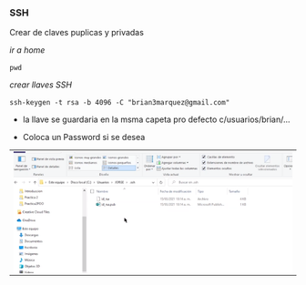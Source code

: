 ### SSH

Crear de claves puplicas y privadas

_ir a home_

```
pwd
```

_crear llaves SSH_

```
ssh-keygen -t rsa -b 4096 -C "brian3marquez@gmail.com"
```
- la llave se guardaria en la msma capeta pro defecto c/usuarios/brian/...

- Coloca un Password si se desea

<table align="center" >
  <tr>
    <td align="center" style="padding=0;width=50%;">
      <img align="center" style="padding=0;" src="../images/ssh.png" />
    </td>
  </tr>
</table>